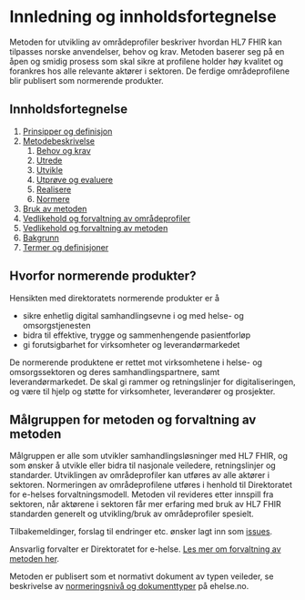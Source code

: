 # Innledning og innholdsfortegnelse

Metoden for utvikling av områdeprofiler beskriver hvordan HL7 FHIR kan tilpasses norske anvendelser, behov og krav. Metoden baserer seg på en åpen og smidig prosess som skal sikre at profilene holder høy kvalitet og forankres hos alle relevante aktører i sektoren. De ferdige områdeprofilene blir publisert som normerende produkter.

## Innholdsfortegnelse

1. [Prinsipper og definisjon](no-national-profiles-principles.md)
1. [Metodebeskrivelse](metodebeskrivelse.md)
   1. [Behov og krav](behov-og-krav.md)
   1. [Utrede](utrede.md)
   1. [Utvikle](utvikle.md)
   1. [Utprøve og evaluere](utprøve-og-evaluere.md)
   1. [Realisere](realisere.md)
   1. [Normere](normere.md)
1. [Bruk av metoden](bruk-av-metoden.md)
1. [Vedlikehold og forvaltning av områdeprofiler](vedlikehold-og-forvaltning.md)
1. [Vedlikehold og forvaltning av metoden](forvaltning-av-metoden.md)
1. [Bakgrunn](bakgrunn.md)
1. [Termer og definisjoner](termer-og-definisjoner.md)

## Hvorfor normerende produkter?

Hensikten med direktoratets normerende produkter er å

* sikre enhetlig digital samhandlingsevne i og med helse- og omsorgstjenesten
* bidra til effektive, trygge og sammenhengende pasientforløp
* gi forutsigbarhet for virksomheter og leverandørmarkedet

De normerende produktene er rettet mot virksomhetene i helse- og omsorgssektoren og deres samhandlingspartnere, samt leverandørmarkedet. De skal gi rammer og retningslinjer for digitaliseringen, og være til hjelp og støtte for virksomheter, leverandører og prosjekter.

## Målgruppen for metoden og forvaltning av metoden

Målgruppen er alle som utvikler samhandlingsløsninger med HL7 FHIR, og som ønsker å utvikle eller bidra til nasjonale veiledere, retningslinjer og standarder.
Utviklingen av områdeprofiler kan utføres av alle aktører i sektoren. Normeringen av områdeprofilene utføres i henhold til Direktoratet for e-helses forvaltningsmodell.
Metoden vil revideres etter innspill fra sektoren, når aktørene i sektoren får mer erfaring med bruk av HL7 FHIR standarden generelt og utvikling/bruk av områdeprofiler spesielt.

Tilbakemeldinger, forslag til endringer etc. ønsker lagt inn som [issues](https://github.com/HL7Norway/best-practice/issues).

Ansvarlig forvalter er Direktoratet for e-helse. [Les mer om forvaltning av metoden her](forvaltning-av-metoden.md). 

Metoden er publisert som et normativt dokument av typen veileder, se beskrivelse av [normeringsnivå og dokumenttyper](https://ehelse.no/standarder/om-standardisering-i-e-helse/normeringsniva-og-dokumenttyper) på ehelse.no.
